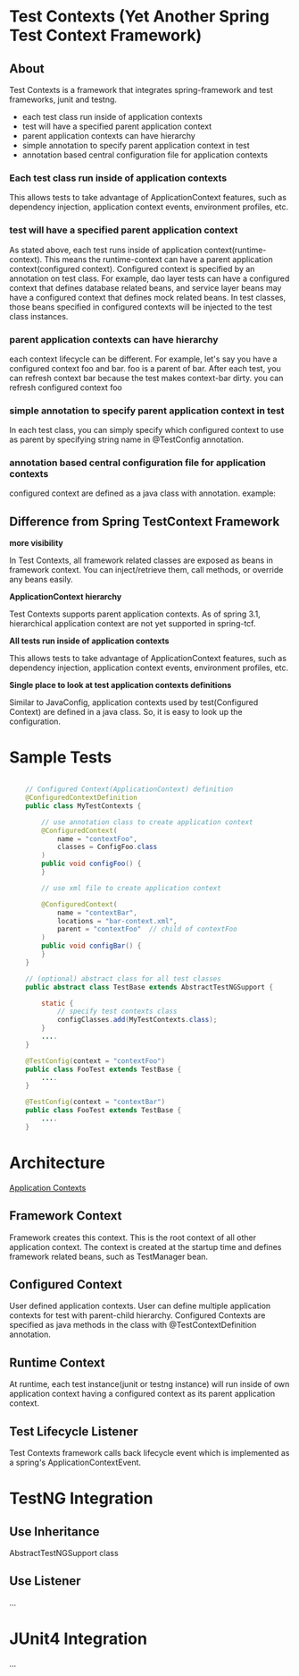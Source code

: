 # Test Contexts (Yet Another Spring Test Context Framework)

## About

Test Contexts is a framework that integrates spring-framework and test frameworks, junit and testng.

- each test class run inside of application contexts
- test will have a specified parent application context
- parent application contexts can have hierarchy
- simple annotation to specify parent application context in test
- annotation based central configuration file for application contexts


### Each test class run inside of application contexts
This allows tests to take advantage of ApplicationContext features, such as dependency injection, application context events, environment profiles, etc.

### test will have a specified parent application context
As stated above, each test runs inside of application context(runtime-context). This means the runtime-context can have a parent application context(configured context).
Configured context is specified by an annotation on test class. For example, dao layer tests can have a configured context that defines database related beans, and service layer beans may have a configured context that defines mock related beans. In test classes, those beans specified in configured contexts will be injected to  the test class instances.

### parent application contexts can have hierarchy

each context lifecycle can be different. For example, let's say you have a configured context foo and bar. foo is a parent of bar. After each test, you can refresh context bar because the test makes context-bar dirty.
you can refresh configured context foo

### simple annotation to specify parent application context in test
In each test class, you can simply specify which configured context to use as parent by specifying string name in @TestConfig annotation.

### annotation based central configuration file for application contexts
configured context are defined as a java class with annotation.
example:



## Difference from Spring TestContext Framework

**more visibility**

In Test Contexts, all framework related classes are exposed as beans in framework context.
You can inject/retrieve them, call methods, or override any beans easily.


**ApplicationContext hierarchy**

Test Contexts supports parent application contexts.
As of spring 3.1, hierarchical application context are not yet supported in spring-tcf.


**All tests run inside of application contexts**

This allows tests to take advantage of ApplicationContext features, such as dependency injection, application context events, environment profiles, etc.


**Single place to look at test application contexts definitions**

Similar to JavaConfig, application contexts used by test(Configured Context) are defined in a java class.
So, it is easy to look up the configuration.


# Sample Tests


````java

    // Configured Context(ApplicationContext) definition
    @ConfiguredContextDefinition
    public class MyTestContexts {

        // use annotation class to create application context
        @ConfiguredContext(
            name = "contextFoo",
            classes = ConfigFoo.class
        )
        public void configFoo() {
        }

        // use xml file to create application context

        @ConfiguredContext(
            name = "contextBar",
            locations = "bar-context.xml",
            parent = "contextFoo"  // child of contextFoo
        )
        public void configBar() {
        }
    }
````

````java
    // (optional) abstract class for all test classes
    public abstract class TestBase extends AbstractTestNGSupport {

        static {
            // specify test contexts class
            configClasses.add(MyTestContexts.class);
        }
        ....
    }
````

````java
    @TestConfig(context = "contextFoo")
    public class FooTest extends TestBase {
        ....
    }

    @TestConfig(context = "contextBar")
    public class FooTest extends TestBase {
        ....
    }
````

# Architecture

[Application Contexts](https://docs.google.com/drawings/d/1kLSdwxMUdfcYO4qqBYGAZTukQ6sGjmySGihZNnHAuqE/edit)

## Framework Context
Framework creates this context. This is the root context of all other application context.
The context is created at the startup time and defines framework related beans, such as TestManager bean.


## Configured Context

User defined application contexts.
User can define multiple application contexts for test with parent-child hierarchy. Configured Contexts are specified as java methods in the class with @TestContextDefinition annotation.


## Runtime Context

At runtime, each test instance(junit or testng instance) will run inside of own application context having a configured context as its parent application context.


## Test Lifecycle Listener

Test Contexts framework calls back lifecycle event which is implemented as a spring's ApplicationContextEvent.


# TestNG Integration

## Use Inheritance

AbstractTestNGSupport class

## Use Listener

...

# JUnit4 Integration

...
